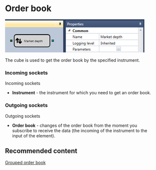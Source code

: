 # Order book

![Designer Glass 00](../../../../../../images/designer_glass_00.png)

The cube is used to get the order book by the specified instrument.

### Incoming sockets

Incoming sockets

- **Instrument** \- the instrument for which you need to get an order book.

### Outgoing sockets

Outgoing sockets

- **Order book** \- changes of the order book from the moment you subscribe to receive the data (the incoming of the instrument to the input of the element).

## Recommended content

[Grouped order book](grouped_order_book.md)
